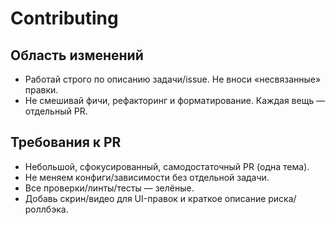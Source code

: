 # Contributing

## Область изменений
- Работай строго по описанию задачи/issue. Не вноси «несвязанные» правки.  
- Не смешивай фичи, рефакторинг и форматирование. Каждая вещь — отдельный PR.  

## Требования к PR
- Небольшой, сфокусированный, самодостаточный PR (одна тема).  
- Не меняем конфиги/зависимости без отдельной задачи.  
- Все проверки/линты/тесты — зелёные.  
- Добавь скрин/видео для UI-правок и краткое описание риска/роллбэка.  
